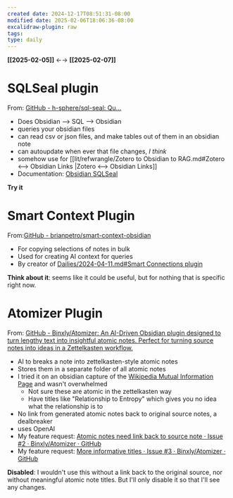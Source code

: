 ```yaml
---
created date: 2024-12-17T08:51:31-08:00
modified date: 2025-02-06T18:06:36-08:00
excalidraw-plugin: raw
tags: 
type: daily
---
```

**[[2025-02-05]]** ←→ **[[2025-02-07]]**

# SQLSeal plugin
From: [GitHub - h-sphere/sql-seal: Qu...](https://github.com/h-sphere/sql-seal)

- Does Obsidian --> SQL --> Obsidian
- queries your obsidian files
- can read csv or json files, and make tables out of them in an obsidian note
- can autoupdate when ever that file changes, *I think*
- somehow use for [[lit/refwrangle/Zotero to Obsidian to RAG.md#Zotero <--> Obsidian Links |Zotero <--> Obsidian Links]]
- Documentation: [Obsidian SQLSeal](https://hypersphere.blog/sql-seal/)

**Try it**
# Smart Context Plugin
From:[GitHub - brianpetro/smart-context-obsidian](https://github.com/brianpetro/smart-context-obsidian)
- For copying selections of notes in bulk
- Used for creating AI context for queries
- By creator of [Dailies/2024-04-11.md#Smart Connections plugin ](<Dailies/2024-04-11.md#Smart Connections plugin >)

**Think about it**: seems like it could be useful, but for nothing that is specific right now.

# Atomizer Plugin
From: [GitHub - Binxly/Atomizer: An AI-Driven Obsidian plugin designed to turn lengthy text into insightful atomic notes. Perfect for turning source notes into ideas in a Zettelkasten workflow.](https://github.com/binxly/atomizer)

- AI to breaks a note into zettelkasten-style atomic notes
- Stores them in a separate folder of all atomic notes
- I tried it on an obsidian capture of the [Wikipedia Mutual Information Page](https://en.wikipedia.org/wiki/Mutual_information) and wasn't overwhelmed
	- Not sure these are atomic in the zettelkasten way
	- Have titles like "Relationship to Entropy" which gives you no idea what the relationship is to
- No link from generated atomic notes back to original source notes, a dealbreaker
- uses OpenAI
- My feature request: [Atomic notes need link back to source note · Issue #2 · Binxly/Atomizer · GitHub](https://github.com/Binxly/Atomizer/issues/2)
- My feature request: [More informative titles · Issue #3 · Binxly/Atomizer · GitHub](https://github.com/Binxly/Atomizer/issues/3)

**Disabled**: I wouldn't use this without a link back to the original source, nor without meaningful atomic note titles.  But I'll only disable it so that I'll see any changes.